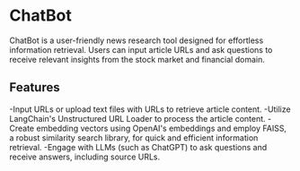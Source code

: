 
# ChatBot

ChatBot is a user-friendly news research tool designed for effortless information retrieval. Users can input article URLs and ask questions to receive relevant insights from the stock market and financial domain.

## Features

-Input URLs or upload text files with URLs to retrieve article content.
-Utilize LangChain's Unstructured URL Loader to process the article content.
-Create embedding vectors using OpenAI's embeddings and employ FAISS, a robust similarity search library, for quick and efficient information retrieval.
-Engage with LLMs (such as ChatGPT) to ask questions and receive answers, including source URLs.
